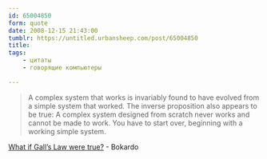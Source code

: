 ```yaml
---
id: 65004850
form: quote
date: 2008-12-15 21:43:00
tumblr: https://untitled.urbansheep.com/post/65004850
title: 
tags:
    - цитаты
    - говорящие компьютеры

---
```


<blockquote>
A complex system that works is invariably found to have evolved from a simple system that worked. The inverse proposition also appears to be true: A complex system designed from scratch never works and cannot be made to work. You have to start over, beginning with a working simple system.
</blockquote>

<a href="http://bokardo.com/archives/what-if-galls-law-were-true/">What if Gall’s Law were true?</a> - Bokardo
